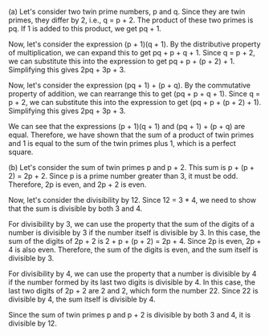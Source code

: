  (a) Let's consider two twin prime numbers, p and q. Since they are twin primes, they differ by 2, i.e., q = p + 2. The product of these two primes is pq. If 1 is added to this product, we get pq + 1.

Now, let's consider the expression (p + 1)(q + 1). By the distributive property of multiplication, we can expand this to get pq + p + q + 1. Since q = p + 2, we can substitute this into the expression to get pq + p + (p + 2) + 1. Simplifying this gives 2pq + 3p + 3.

Now, let's consider the expression (pq + 1) + (p + q). By the commutative property of addition, we can rearrange this to get (pq + p + q + 1). Since q = p + 2, we can substitute this into the expression to get (pq + p + (p + 2) + 1). Simplifying this gives 2pq + 3p + 3.

We can see that the expressions (p + 1)(q + 1) and (pq + 1) + (p + q) are equal. Therefore, we have shown that the sum of a product of twin primes and 1 is equal to the sum of the twin primes plus 1, which is a perfect square.

(b) Let's consider the sum of twin primes p and p + 2. This sum is p + (p + 2) = 2p + 2. Since p is a prime number greater than 3, it must be odd. Therefore, 2p is even, and 2p + 2 is even.

Now, let's consider the divisibility by 12. Since 12 = 3 * 4, we need to show that the sum is divisible by both 3 and 4.

For divisibility by 3, we can use the property that the sum of the digits of a number is divisible by 3 if the number itself is divisible by 3. In this case, the sum of the digits of 2p + 2 is 2 + p + (p + 2) = 2p + 4. Since 2p is even, 2p + 4 is also even. Therefore, the sum of the digits is even, and the sum itself is divisible by 3.

For divisibility by 4, we can use the property that a number is divisible by 4 if the number formed by its last two digits is divisible by 4. In this case, the last two digits of 2p + 2 are 2 and 2, which form the number 22. Since 22 is divisible by 4, the sum itself is divisible by 4.

Since the sum of twin primes p and p + 2 is divisible by both 3 and 4, it is divisible by 12.